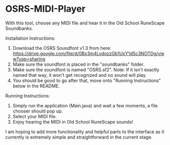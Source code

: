 # OSRS-MIDI-Player
With this tool, choose any MIDI file and hear it in the Old School RuneScape Soundbanks.

Installation Instructions:
1. Download the OSRS Soundfont v1.3 from here: https://drive.google.com/file/d/0Bx3m4LvdozzGb1UxY1dSc3NOTDg/view?usp=sharing
2. Make sure the soundfont is placed in the "soundbanks" folder.
3. Make sure the soundfont is named "OSRS.sf2". 
Note: If it isn't exactly named that way, it won't get recognized and no sound will play.
4. You should be good to go after that, move onto "Running Instructions" below in the README.

Running Instructions:
1. Simply run the application (Main.java) and wait a few moments, a file chooser should pop up.
2. Select your MIDI file.
3. Enjoy hearing the MIDI in Old School RuneScape sounds!

I am hoping to add more functionality and helpful parts to the interface as it currently is extremely simple and straightforward in the current stage.
